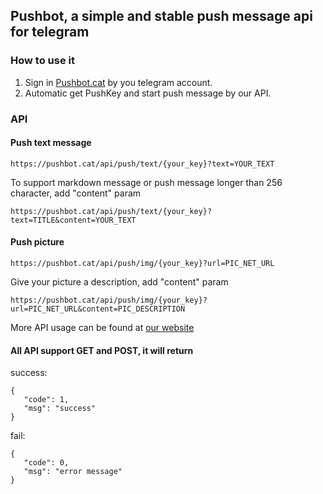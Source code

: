 ## Pushbot, a simple and stable push message api for telegram
### How to use it
1. Sign in [Pushbot.cat](https://pushbot.cat/) by you telegram account.
2. Automatic get PushKey and start push message by our API.

### API
#### Push text message
```
https://pushbot.cat/api/push/text/{your_key}?text=YOUR_TEXT
```
To support markdown message or push message longer than 256 character, add "content" param
```
https://pushbot.cat/api/push/text/{your_key}?text=TITLE&content=YOUR_TEXT
```

#### Push picture
```
https://pushbot.cat/api/push/img/{your_key}?url=PIC_NET_URL
```
Give your picture a description, add "content" param
```
https://pushbot.cat/api/push/img/{your_key}?url=PIC_NET_URL&content=PIC_DESCRIPTION
```
More API usage can be found at [our website](https://pushbot.cat/documentation)

#### All API support GET and POST, it will return

success:
```
{
   "code": 1,
   "msg": "success"
}
```
fail:
```
{
   "code": 0,
   "msg": "error message"
}
```
